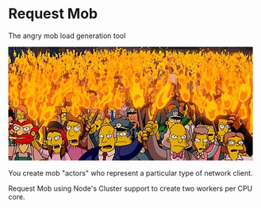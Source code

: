 # Request Mob
The angry mob load generation tool

![](./mob.png)

You create mob "actors" who represent a particular type of network client.

Request Mob using Node's Cluster support to create two workers per CPU core.

